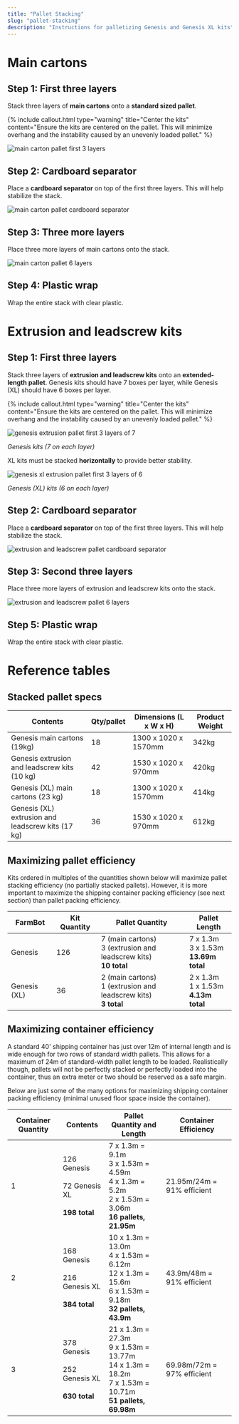 ```yaml
---
title: "Pallet Stacking"
slug: "pallet-stacking"
description: "Instructions for palletizing Genesis and Genesis XL kits"
---
```


# Main cartons

## Step 1: First three layers

Stack three layers of **main cartons** onto a **standard sized pallet**.

{%
include callout.html
type="warning"
title="Center the kits"
content="Ensure the kits are centered on the pallet. This will minimize overhang and the instability caused by an unevenly loaded pallet."
%}

![main carton pallet first 3 layers](_images/main_carton_pallet_first_3_layers.png)

## Step 2: Cardboard separator

Place a **cardboard separator** on top of the first three layers. This will help stabilize the stack.

![main carton pallet cardboard separator](_images/main_carton_pallet_cardboard_separator.png)

## Step 3: Three more layers

Place three more layers of main cartons onto the stack.

![main carton pallet 6 layers](_images/main_carton_pallet_6_layers.png)

## Step 4: Plastic wrap

Wrap the entire stack with clear plastic.

# Extrusion and leadscrew kits

## Step 1: First three layers

Stack three layers of **extrusion and leadscrew kits** onto an **extended-length pallet**. Genesis kits should have 7 boxes per layer, while Genesis (XL) should have 6 boxes per layer.

{%
include callout.html
type="warning"
title="Center the kits"
content="Ensure the kits are centered on the pallet. This will minimize overhang and the instability caused by an unevenly loaded pallet."
%}

![genesis extrusion pallet first 3 layers of 7](_images/genesis_extrusion_pallet_first_3_layers_of_7.png)

_Genesis kits (7 on each layer)_

XL kits must be stacked **horizontally** to provide better stability.

![genesis xl extrusion pallet first 3 layers of 6](_images/genesis_xl_extrusion_pallet_first_3_layers_of_6.png)

_Genesis (XL) kits (6 on each layer)_

## Step 2: Cardboard separator

Place a **cardboard separator** on top of the first three layers. This will help stabilize the stack.

![extrusion and leadscrew pallet cardboard separator](_images/extrusion_and_leadscrew_pallet_cardboard_separator.png)

## Step 3: Second three layers

Place three more layers of extrusion and leadscrew kits onto the stack.

![extrusion and leadscrew pallet 6 layers](_images/extrusion_and_leadscrew_pallet_6_layers.png)

## Step 5: Plastic wrap

Wrap the entire stack with clear plastic.

# Reference tables

## Stacked pallet specs

|Contents                                           |Qty/pallet|Dimensions (L x W x H)|Product Weight|
|---------------------------------------------------|----------|----------------------|--------------|
|Genesis main cartons (19kg)                        |18        |1300 x 1020 x 1570mm  |342kg
|Genesis extrusion and leadscrew kits (10 kg)       |42        |1530 x 1020 x 970mm   |420kg
|Genesis (XL) main cartons (23 kg)                    |18        |1300 x 1020 x 1570mm  |414kg
|Genesis (XL) extrusion and leadscrew kits (17 kg)    |36        |1530 x 1020 x 970mm   |612kg

## Maximizing pallet efficiency

Kits ordered in multiples of the quantities shown below will maximize pallet stacking efficiency (no partially stacked pallets). However, it is more important to maximize the shipping container packing efficiency (see next section) than pallet packing efficiency.

|FarmBot     |Kit Quantity |Pallet Quantity               |Pallet Length                 |
|------------|-------------|------------------------------|------------------------------|
|Genesis     |126          |7 (main cartons)<br>3 (extrusion and leadscrew kits)<br>**10 total**|7 x 1.3m<br>3 x 1.53m<br>**13.69m total**
|Genesis (XL)  |36           |2 (main cartons)<br>1 (extrusion and leadscrew kits)<br>**3 total**|2 x 1.3m<br>1 x 1.53m<br>**4.13m total**

## Maximizing container efficiency

A standard 40' shipping container has just over 12m of internal length and is wide enough for two rows of standard width pallets. This allows for a maximum of 24m of standard-width pallet length to be loaded. Realistically though, pallets will not be perfectly stacked or perfectly loaded into the container, thus an extra meter or two should be reserved as a safe margin.

Below are just some of the many options for maximizing shipping container packing efficiency (minimal unused floor space inside the container).

|Container Quantity            |Contents                      |Pallet Quantity and Length    |Container Efficiency          |
|------------------------------|------------------------------|------------------------------|------------------------------|
|1                             |126 Genesis<br>&nbsp;<br>72 Genesis XL<br>&nbsp;<br>**198 total**|7 x 1.3m = 9.1m<br>3 x 1.53m = 4.59m<br>4 x 1.3m = 5.2m<br>2 x 1.53m = 3.06m<br>**16 pallets, 21.95m**|21.95m/24m = 91% efficient
|2                             |168 Genesis<br>&nbsp;<br>216 Genesis XL<br>&nbsp;<br>**384 total**|10 x 1.3m = 13.0m<br>4 x 1.53m = 6.12m<br>12 x 1.3m = 15.6m<br>6 x 1.53m = 9.18m<br>**32 pallets, 43.9m**|43.9m/48m = 91% efficient
|3                             |378 Genesis<br>&nbsp;<br>252 Genesis XL<br>&nbsp;<br>**630 total**|21 x 1.3m = 27.3m<br>9 x 1.53m = 13.77m<br>14 x 1.3m = 18.2m<br>7 x 1.53m = 10.71m<br>**51 pallets, 69.98m**|69.98m/72m = 97% efficient
